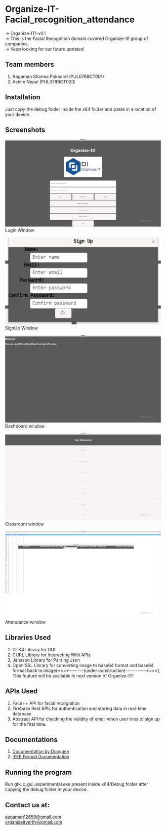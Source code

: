 # Organize-IT-Facial_recognition_attendance

-> Organize-IT!-v0.1\
-> This is the Facial Recognition domain covered Organize-It! group of companies.\
-> Keep looking for our future updates!


## Team members

1. Aagaman Sharma Pokharel (PUL078BCT001)
2. Ashim Nepal (PUL078BCT020)


## Installation

Just copy the debug folder inside the x64 folder and paste in a location of your device.

## Screenshots
![](images/image1.jpg)
Login Window

![](images/image2.jpg)
SignUp Window

![](images/image3.jpg)
Dashboard window

![](images/image4.jpg)
Classroom window

![](images/image5.jpg)
Attendance window
## Libraries Used
1. GTK4 Library for GUI
2. CURL Library for Interacting With APIs
3. Jansson Library for Parsing Json
4. Open SSL Library for converting image to base64 format and base64 format back to image(<<<<------(under construction)--------->>>>), This feature will be available in next version of Organize-IT!

## APIs Used
1. Face++ API for facial recognition
2. Firebase Rest APIs for authentication and storing data in real-time database
3. Abstract API for checking the validity of email when user tries to sign up for the first time.

## Documentations
1. [Documentation by Doxygen](https://github.com/aagaman12658/Organize-IT-Facial_recognition_attendance/blob/master/Report/Organize-IT%5BDoxygen-Documentation%5D.pdf)
2. [IEEE Format Documentation](https://github.com/aagaman12658/Organize-IT-Facial_recognition_attendance/blob/master/Report/Organize-IT_documentation_IEEE_Format.docx)
## Running the program
Run gtk_c_gui_experimental.exe present inside x64/Debug folder after copying the debug folder in your device.

## Contact us at:
aagaman12658@gmail.com\
organizeitverify@gmail.com

